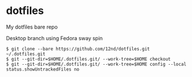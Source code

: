 # dotfiles

My dotfiles bare repo

Desktop branch using Fedora sway spin
```
$ git clone --bare https://github.com/12nd/dotfiles.git ~/.dotfiles.git
$ git --git-dir=$HOME/.dotfiles.git/ --work-tree=$HOME checkout
$ git --git-dir=$HOME/.dotfiles.git/ --work-tree=$HOME config --local status.showUntrackedFiles no
```
